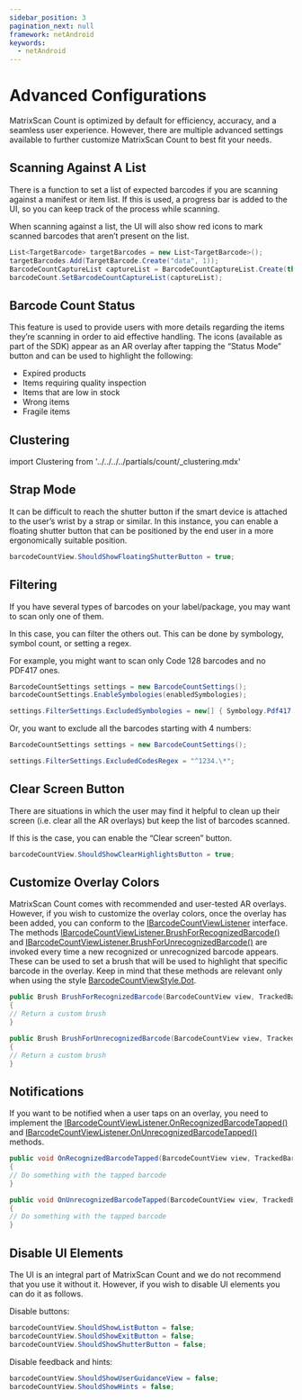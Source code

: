 ```yaml
---
sidebar_position: 3
pagination_next: null
framework: netAndroid
keywords:
  - netAndroid
---
```


# Advanced Configurations

MatrixScan Count is optimized by default for efficiency, accuracy, and a seamless user experience. However, there are multiple advanced settings available to further customize MatrixScan Count to best fit your needs.

## Scanning Against A List

There is a function to set a list of expected barcodes if you are scanning against a manifest or item list. If this is used, a progress bar is added to the UI, so you can keep track of the process while scanning.

When scanning against a list, the UI will also show red icons to mark scanned barcodes that aren’t present on the list.

```csharp
List<TargetBarcode> targetBarcodes = new List<TargetBarcode>();
targetBarcodes.Add(TargetBarcode.Create("data", 1));
BarcodeCountCaptureList captureList = BarcodeCountCaptureList.Create(this, targetBarcodes);
barcodeCount.SetBarcodeCountCaptureList(captureList);
```

## Barcode Count Status

This feature is used to provide users with more details regarding the items they’re scanning in order to aid effective handling. The icons (available as part of the SDK) appear as an AR overlay after tapping the “Status Mode” button and can be used to highlight the following:

- Expired products
- Items requiring quality inspection
- Items that are low in stock
- Wrong items
- Fragile items

## Clustering

import Clustering from '../../../../partials/count/_clustering.mdx'

<Clustering />

## Strap Mode

It can be difficult to reach the shutter button if the smart device is attached to the user’s wrist by a strap or similar. In this instance, you can enable a floating shutter button that can be positioned by the end user in a more ergonomically suitable position.

```csharp
barcodeCountView.ShouldShowFloatingShutterButton = true;
```

## Filtering

If you have several types of barcodes on your label/package, you may want to scan only one of them.

In this case, you can filter the others out. This can be done by symbology, symbol count, or setting a regex.

For example, you might want to scan only Code 128 barcodes and no PDF417 ones.

```csharp
BarcodeCountSettings settings = new BarcodeCountSettings();
barcodeCountSettings.EnableSymbologies(enabledSymbologies);

settings.FilterSettings.ExcludedSymbologies = new[] { Symbology.Pdf417 };
```

Or, you want to exclude all the barcodes starting with 4 numbers:

```csharp
BarcodeCountSettings settings = new BarcodeCountSettings();

settings.FilterSettings.ExcludedCodesRegex = "^1234.\*";
```

## Clear Screen Button

There are situations in which the user may find it helpful to clean up their screen (i.e. clear all the AR overlays) but keep the list of barcodes scanned.

If this is the case, you can enable the “Clear screen” button.

```csharp
barcodeCountView.ShouldShowClearHighlightsButton = true;
```

## Customize Overlay Colors

MatrixScan Count comes with recommended and user-tested AR overlays. However, if you wish to customize the overlay colors, once the overlay has been added, you can conform to the [IBarcodeCountViewListener](https://docs.scandit.com/data-capture-sdk/dotnet.android/barcode-capture/api/ui/barcode-count-view-listener.html#interface-scandit.datacapture.barcode.count.ui.IBarcodeCountViewListener) interface. The methods [IBarcodeCountViewListener.BrushForRecognizedBarcode()](https://docs.scandit.com/data-capture-sdk/dotnet.android/barcode-capture/api/ui/barcode-count-view-listener.html#method-scandit.datacapture.barcode.count.ui.IBarcodeCountViewListener.BrushForRecognizedBarcode) and [IBarcodeCountViewListener.BrushForUnrecognizedBarcode()](https://docs.scandit.com/data-capture-sdk/dotnet.android/barcode-capture/api/ui/barcode-count-view-listener.html#method-scandit.datacapture.barcode.count.ui.IBarcodeCountViewListener.BrushForUnrecognizedBarcode) are invoked every time a new recognized or unrecognized barcode appears. These can be used to set a brush that will be used to highlight that specific barcode in the overlay. Keep in mind that these methods are relevant only when using the style [BarcodeCountViewStyle.Dot](https://docs.scandit.com/data-capture-sdk/dotnet.android/barcode-capture/api/ui/barcode-count-view.html#value-scandit.datacapture.barcode.count.ui.BarcodeCountViewStyle.Dot).

```csharp
public Brush BrushForRecognizedBarcode(BarcodeCountView view, TrackedBarcode trackedBarcode)
{
// Return a custom brush
}

public Brush BrushForUnrecognizedBarcode(BarcodeCountView view, TrackedBarcode trackedBarcode)
{
// Return a custom brush
}
```

## Notifications

If you want to be notified when a user taps on an overlay, you need to implement the [IBarcodeCountViewListener.OnRecognizedBarcodeTapped()](https://docs.scandit.com/data-capture-sdk/dotnet.android/barcode-capture/api/ui/barcode-count-view-listener.html#method-scandit.datacapture.barcode.count.ui.IBarcodeCountViewListener.OnRecognizedBarcodeTapped) and [IBarcodeCountViewListener.OnUnrecognizedBarcodeTapped()](https://docs.scandit.com/data-capture-sdk/dotnet.android/barcode-capture/api/ui/barcode-count-view-listener.html#method-scandit.datacapture.barcode.count.ui.IBarcodeCountViewListener.OnUnrecognizedBarcodeTapped) methods.

```csharp
public void OnRecognizedBarcodeTapped(BarcodeCountView view, TrackedBarcode trackedBarcode)
{
// Do something with the tapped barcode
}

public void OnUnrecognizedBarcodeTapped(BarcodeCountView view, TrackedBarcode trackedBarcode)
{
// Do something with the tapped barcode
}
```

## Disable UI Elements

The UI is an integral part of MatrixScan Count and we do not recommend that you use it without it. However, if you wish to disable UI elements you can do it as follows.

Disable buttons:

```csharp
barcodeCountView.ShouldShowListButton = false;
barcodeCountView.ShouldShowExitButton = false;
barcodeCountView.ShouldShowShutterButton = false;
```

Disable feedback and hints:

```csharp
barcodeCountView.ShouldShowUserGuidanceView = false;
barcodeCountView.ShouldShowHints = false;
```
